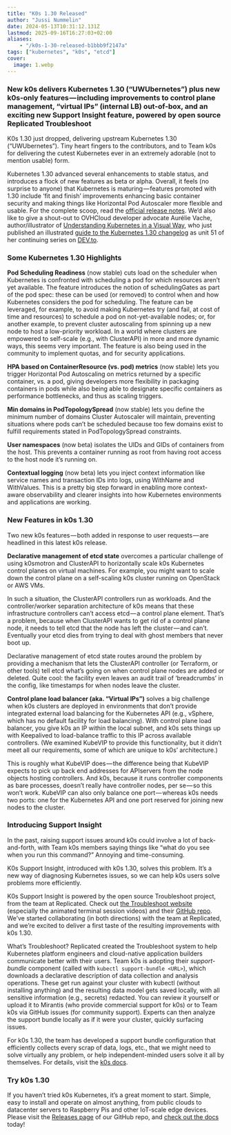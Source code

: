 ```yaml
---
title: "K0s 1.30 Released"
author: "Jussi Nummelin"
date: 2024-05-13T10:31:12.131Z
lastmod: 2025-09-16T16:27:03+02:00
aliases:
    - "/k0s-1-30-released-b1bbb9f2147a"
tags: ["kubernetes", "k0s", "etcd"]
cover:
  image: 1.webp
---
```


### New k0s delivers Kubernetes 1.30 (“UWUbernetes”) plus new k0s-only features — including improvements to control plane management, “virtual IPs” (internal LB) out-of-box, and an exciting new Support Insight feature, powered by open source Replicated Troubleshoot

K0s 1.30 just dropped, delivering upstream Kubernetes 1.30 (“UWUbernetes”). Tiny heart fingers to the contributors, and to Team k0s for delivering the cutest Kubernetes ever in an extremely adorable (not to mention usable) form.

Kubernetes 1.30 advanced several enhancements to stable status, and introduces a flock of new features as beta or alpha. Overall, it feels (no surprise to anyone) that Kubernetes is maturing — features promoted with 1.30 include ‘fit and finish’ improvements enhancing basic container security and making things like Horizontal Pod Autoscaler more flexible and usable. For the complete scoop, read the [official release notes](https://kubernetes.io/blog/2024/04/17/kubernetes-v1-30-release/). We’d also like to give a shout-out to OVHCloud developer advocate Aurélie Vache, author/illustrator of [Understanding Kubernetes in a Visual Way](https://www.amazon.com/Understanding-Kubernetes-visual-way-sketchnotes/dp/B0BB619188), who just published an illustrated [guide to the Kubernetes 1.30 changelog](https://dev.to/aurelievache/understanding-kubernetes-part-51-kubernetes-130-changelog-59l7) as unit 51 of her continuing series on [DEV.to](https://kubernetes.io/blog/2024/04/17/kubernetes-v1-30-release/).

### Some Kubernetes 1.30 Highlights

**Pod Scheduling Readiness** (now stable) cuts load on the scheduler when Kubernetes is confronted with scheduling a pod for which resources aren’t yet available. The feature introduces the notion of schedulingGates as part of the pod spec: these can be used (or removed) to control when and how Kubernetes considers the pod for scheduling. The feature can be leveraged, for example, to avoid making Kubernetes try (and fail, at cost of time and resources) to schedule a pod on not-yet-available nodes; or, for another example, to prevent cluster autoscaling from spinning up a new node to host a low-priority workload. In a world where clusters are empowered to self-scale (e.g., with ClusterAPI) in more and more dynamic ways, this seems very important. The feature is also being used in the community to implement quotas, and for security applications.

**HPA based on ContainerResource (vs. pod) metrics** (now stable) lets you trigger Horizontal Pod Autoscaling on metrics returned by a specific container, vs. a pod, giving developers more flexibility in packaging containers in pods while also being able to designate specific containers as performance bottlenecks, and thus as scaling triggers.

**Min domains in PodTopologySpread** (now stable) lets you define the minimum number of domains Cluster Autoscaler will maintain, preventing situations where pods can’t be scheduled because too few domains exist to fulfill requirements stated in PodTopologySpread constraints.

**User namespaces** (now beta) isolates the UIDs and GIDs of containers from the host. This prevents a container running as root from having root access to the host node it’s running on.

**Contextual logging** (now beta) lets you inject context information like service names and transaction IDs into logs, using WithName and WithValues. This is a pretty big step forward in enabling more context-aware observability and clearer insights into how Kubernetes environments and applications are working.

### New Features in k0s 1.30

Two new k0s features — both added in response to user requests — are headlined in this latest k0s release.

**Declarative management of etcd state** overcomes a particular challenge of using k0smotron and ClusterAPI to horizontally scale k0s Kubernetes control planes on virtual machines. For example, you might want to scale down the control plane on a self-scaling k0s cluster running on OpenStack or AWS VMs.

In such a situation, the ClusterAPI controllers run as workloads. And the controller/worker separation architecture of k0s means that these infrastructure controllers can’t access etcd — a control plane element. That’s a problem, because when ClusterAPI wants to get rid of a control plane node, it needs to tell etcd that the node has left the cluster — and can’t. Eventually your etcd dies from trying to deal with ghost members that never boot up.

Declarative management of etcd state routes around the problem by providing a mechanism that lets the ClusterAPI controller (or Terraform, or other tools) tell etcd what’s going on when control plane nodes are added or deleted. Quite cool: the facility even leaves an audit trail of ‘breadcrumbs’ in the config, like timestamps for when nodes leave the cluster.

**Control plane load balancer (aka. “Virtual IPs”)** solves a big challenge when k0s clusters are deployed in environments that don’t provide integrated external load balancing for the Kubernetes API (e.g., vSphere, which has no default facility for load balancing). With control plane load balancer, you give k0s an IP within the local subnet, and k0s sets things up with Keepalived to load-balance traffic to this IP across available controllers. (We examined KubeVIP to provide this functionality, but it didn’t meet all our requirements, some of which are unique to k0s’ architecture.)

This is roughly what KubeVIP does — the difference being that KubeVIP expects to pick up back end addresses for APIservers from the node objects hosting controllers. And k0s, because it runs controller components as bare processes, doesn’t really have controller nodes, per se — so this won’t work. KubeVIP can also only balance one port — whereas k0s needs two ports: one for the Kubernetes API and one port reserved for joining new nodes to the cluster.

### Introducing Support Insight

In the past, raising support issues around k0s could involve a lot of back-and-forth, with Team k0s members saying things like “what do you see when you run this command?” Annoying and time-consuming.

K0s Support Insight, introduced with k0s 1.30, solves this problem. It’s a new way of diagnosing Kubernetes issues, so we can help k0s users solve problems more efficiently.

K0s Support Insight is powered by the open source Troubleshoot project, from the team at Replicated. Check out [the Troubleshoot website](https://troubleshoot.sh/) (especially the animated terminal session videos) and their [GitHub repo](https://github.com/replicatedhq/troubleshoot). We’ve started collaborating (in both directions) with the team at Replicated, and we’re excited to deliver a first taste of the resulting improvements with k0s 1.30.

What’s Troubleshoot? Replicated created the Troubleshoot system to help Kubernetes platform engineers and cloud-native application builders communicate better with their users. Team k0s is adopting their _support-bundle_ component (called with `kubectl support-bundle <URL>`), which downloads a declarative description of data collection and analysis operations. These get run against your cluster with kubectl (without installing anything) and the resulting data model gets saved locally, with all sensitive information (e.g., secrets) redacted. You can review it yourself or upload it to Mirantis (who provide commercial support for k0s) or to Team k0s via GitHub issues (for community support). Experts can then analyze the support bundle locally as if it were your cluster, quickly surfacing issues.

For k0s 1.30, the team has developed a support bundle configuration that efficiently collects every scrap of data, logs, etc., that we might need to solve virtually any problem, or help independent-minded users solve it all by themselves. For details, visit the [k0s docs](https://docs.k0sproject.io/head/support-dump/).

### Try k0s 1.30

If you haven’t tried k0s Kubernetes, it’s a great moment to start. Simple, easy to install and operate on almost anything, from public clouds to datacenter servers to Raspberry Pis and other IoT-scale edge devices. Please visit the [Releases page](https://github.com/k0sproject/k0s/releases) of our GitHub repo, and [check out the docs](https://docs.k0sproject.io/stable/) today!

